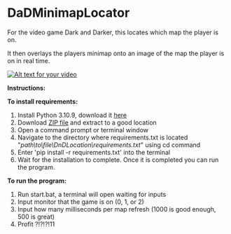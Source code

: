 # DaDMinimapLocator
For the video game Dark and Darker, this locates which map the player is on.

It then overlays the players minimap onto an image of the map the player is on in real time.

[![Alt text for your video](https://img.youtube.com/vi/tINZ1yZQa7I/0.jpg)](https://www.youtube.com/watch?v=tINZ1yZQa7I)



**Instructions:**

**To install requirements:**
1. Install Python 3.10.9, download it [here](https://www.python.org/ftp/python/3.10.9/python-3.10.9-amd64.exe)
2. Download [ZIP file](https://github.com/RareMojo/DaDMinimapLocator/archive/refs/heads/master.zip) and extract to a good location
3. Open a command prompt or terminal window
5. Navigate to the directory where requirements.txt is located "_path\to\file\DnDLocation\requirements.txt_" using cd command
6. Enter 'pip install -r requirements.txt' into the terminal
7. Wait for the installation to complete. Once it is completed you can run the program.


**To run the program:**

1. Run start.bat, a terminal will open waiting for inputs
2. Input monitor that the game is on (0, 1, or 2)
3. Input how many milliseconds per map refresh (1000 is good enough, 500 is great)
4. Profit ?!?!?!11
